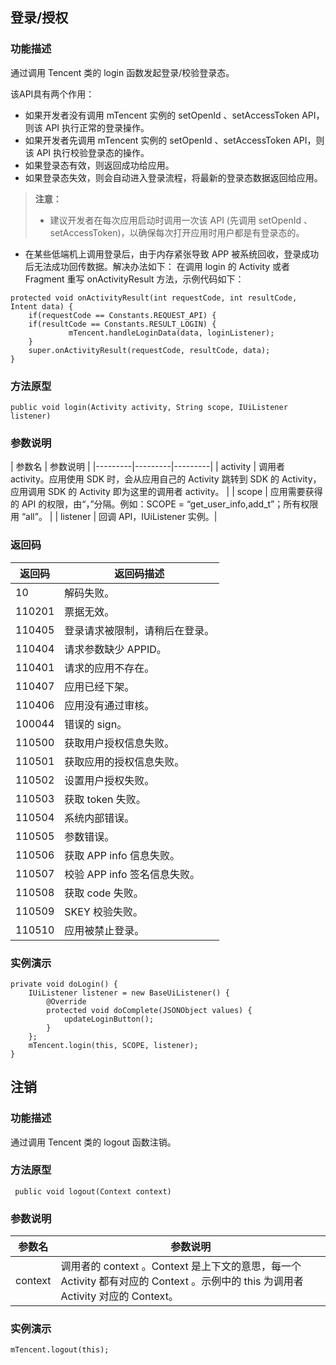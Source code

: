 
## 登录/授权
### 功能描述
通过调用 Tencent 类的 login 函数发起登录/校验登录态。

该API具有两个作用：
- 如果开发者没有调用 mTencent 实例的 setOpenId 、setAccessToken API，则该 API 执行正常的登录操作。
- 如果开发者先调用 mTencent 实例的 setOpenId 、setAccessToken API，则该 API 执行校验登录态的操作。
 - 如果登录态有效，则返回成功给应用。
 - 如果登录态失效，则会自动进入登录流程，将最新的登录态数据返回给应用。

>**注意：**
>- 建议开发者在每次应用启动时调用一次该 API (先调用 setOpenId 、setAccessToken)，以确保每次打开应用时用户都是有登录态的。
- 在某些低端机上调用登录后，由于内存紧张导致 APP 被系统回收，登录成功后无法成功回传数据。解决办法如下：
在调用 login 的 Activity 或者 Fragment 重写 onActivityResult 方法，示例代码如下：

```
protected void onActivityResult(int requestCode, int resultCode, Intent data) {
    if(requestCode == Constants.REQUEST_API) {
	if(resultCode == Constants.RESULT_LOGIN) {
	         mTencent.handleLoginData(data, loginListener);
    }
    super.onActivityResult(requestCode, resultCode, data);
}
```

### 方法原型

```
public void login(Activity activity, String scope, IUiListener listener)
```
### 参数说明

| 参数名 | 参数说明 | 
|---------|---------|---------|
| activity | 调用者 activity。应用使用 SDK 时，会从应用自己的 Activity 跳转到 SDK 的 Activity，应用调用 SDK 的 Activity 即为这里的调用者 activity。 | 
| scope | 应用需要获得的 API 的权限，由“，”分隔。例如：SCOPE = “get_user_info,add_t”；所有权限用 “all”。 | 
| listener | 回调 API，IUiListener 实例。| 

### 返回码

| 返回码 | 返回码描述 | 
|---------|---------|
| 10 | 解码失败。 |
| 110201 | 票据无效。 |
| 110405 | 登录请求被限制，请稍后在登录。 |
| 110404 | 请求参数缺少 APPID。  |
| 110401 | 请求的应用不存在。 |
| 110407 | 应用已经下架。 |
| 110406 | 应用没有通过审核。|
| 100044 | 错误的 sign。 |
| 110500 | 获取用户授权信息失败。 |
| 110501 | 获取应用的授权信息失败。 |
| 110502 | 设置用户授权失败。 |
| 110503 | 获取 token 失败。 |
| 110504 | 系统内部错误。 |
| 110505 |参数错误。 |
| 110506 | 获取 APP info 信息失败。 |
| 110507 | 校验 APP info 签名信息失败。|
| 110508 | 获取 code 失败。 |
| 110509 | SKEY 校验失败。 |
| 110510 | 应用被禁止登录。 |

### 实例演示

```
private void doLogin() {
 	IUiListener listener = new BaseUiListener() {
 		@Override
 		protected void doComplete(JSONObject values) {
 			updateLoginButton();
 		}
 	};
 	mTencent.login(this, SCOPE, listener);
}
```

## 注销
### 功能描述
通过调用 Tencent 类的 logout 函数注销。
### 方法原型

```
 public void logout(Context context)
```
### 参数说明

| 参数名 | 参数说明 |
|---------|---------|
| context | 调用者的 context 。Context 是上下文的意思，每一个 Activity 都有对应的 Context 。示例中的 this 为调用者 Activity 对应的 Context。 | 
### 实例演示

```
mTencent.logout(this);
```
